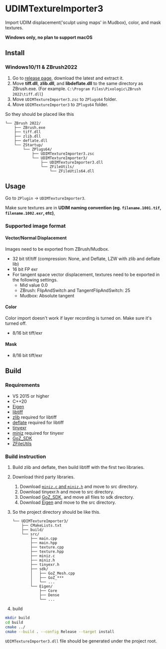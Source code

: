 # UDIMTextureImporter3
Import UDIM displacement('sculpt using maps' in Mudbox), color, and mask textures.

**Windows only, no plan to support macOS**


## Install
### Windows10/11 & ZBrush2022
1. Go to [release page](), download the latest and extract it.
2. Move **tiff.dll**, **zlib.dll**, and **libdeflate.dll** to the same directory as ZBrush.exe. (For example. `C:\Program Files\Pixologic\ZBrush 2022\tiff.dll`)
3. Move `UDIMTextureImporter3.zsc` to `ZPlugs64` folder.
4. Move `UDIMTextureImporter3` to `ZPlugs64` folder.

So they should be placed like this
```
└── ZBrush 2022/
    ├── ZBrush.exe
    ├── tiff.dll
    ├── zlib.dll
    ├── deflate.dll
    └── ZStartup/
        └── ZPlugs64/
            ├── UDIMTextureImporter3.zsc
            └── UDIMTextureImporter3/
                ├── UDIMTextureImporter3.dll
                └── ZFileUtils/
                    └── ZFileUtils64.dll
```

## Usage
Go to `ZPlugin` -> `UDIMTextureImporter3`.

Make sure textures are in **UDIM naming convention (eg. `filename.1001.tif`, `filename.1002.exr`, etc)**,

### Supported image format
#### Vector/Normal Displacement
Images need to be exported from ZBrush/Mudbox.
* 32 bit tif/tiff (compression: None, and Deflate, LZW with zlib and deflate lib)
* 16 bit FP exr
* For tangent space vector displacement, textures need to be exported in the following settings.
    * Mid value 0.0
    * ZBrush: FlipAndSwitch and TangentFlipAndSwitch: 25
    * Mudbox: Absolute tangent

#### Color
Color import doesn't work if layer recording is turned on. Make sure it's turned off.
* 8/16 bit tiff/exr

#### Mask
* 8/16 bit tiff/exr

## Build

### Requirements
* VS 2015 or higher
* C++20
* [Eigen](https://eigen.tuxfamily.org/)
* [libtiff](https://gitlab.com/libtiff/libtiff)
* [zlib](https://zlib.net) required for libtiff
* [deflate](https://github.com/ebiggers/libdeflate) required for libtiff
* [tinyexr](https://github.com/syoyo/tinyexr)
* [miniz](https://github.com/richgel999/miniz) required for tinyexr
* [GoZ_SDK](https://developers.maxon.net/forum/topic/15246/zbrush-sdk-overview)
* [ZFileUtils](https://help.maxon.net/zbr/en-us/Content/html/user-guide/customizing-zbrush/zscripting/zfileutils/zfileutils.html)

### Build instruction
1. Build zlib and deflate, then build libtiff with the first two libraries.
2. Download third party libraries.
    1. Download [`miniz.c` and `miniz.h`](https://github.com/richgel999/miniz/releases) and move to src directory.
    2. Download tinyexr.h and move to src directory.
    3. Download [GoZ_SDK](https://developers.maxon.net/forum/topic/15246/zbrush-sdk-overview), and move all files to sdk directory.
    4. Download [Eigen](https://eigen.tuxfamily.org/) and move to the src directory.

3. So the project directory should be like this.
    ```
    └── UDIMTextureImporter3/
        ├── CMakeLists.txt
        ├── build/
        └── src/
            ├── main.cpp
            ├── main.hpp
            ├── texture.cpp
            ├── texture.hpp
            ├── miniz.c
            ├── miniz.h
            ├── tinyexr.h
            ├── sdk/
            │   ├── GoZ_Mesh.cpp
            │   ├── GoZ_***
            │   └── ...
            └── Eigen/
                ├── Core
                ├── Dense
                └── ...
    ```
4. build
```sh
mkdir build
cd build
cmake ../
cmake --build . --config Release --target install
```
`UDIMTextureImporter3.dll` file should be generated under the project root.
